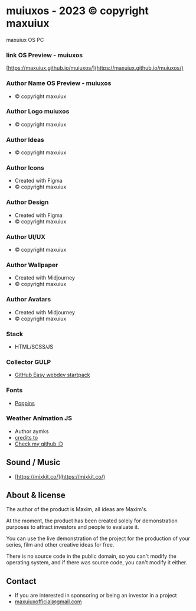 # muiuxos - 2023 © copyright maxuiux
maxuiux OS PC

### link OS Preview - muiuxos
[https://maxuiux.github.io/muiuxos/](https://maxuiux.github.io/muiuxos/)

### Author Name OS Preview - muiuxos
- © copyright maxuiux

### Author Logo muiuxos
- © copyright maxuiux

### Author Ideas
- © copyright maxuiux

### Author Icons
- Created with Figma
- © copyright maxuiux

### Author Design
- Created with Figma
- © copyright maxuiux

### Author UI/UX
- © copyright maxuiux

### Author Wallpaper
- Created with Midjourney
- © copyright maxuiux

### Author Avatars
- Created with Midjourney
- © copyright maxuiux

### Stack
- HTML/SCSS/JS

### Collector GULP
- [GitHub Easy webdev startpack](https://github.com/budfy/Easy-webdev-startpack)

### Fonts
- [Poppins](https://fonts.google.com/specimen/Poppins)

### Weather Animation JS
- Author aymks
- [credits to](https://codepen.io/Nvagelis/pen/yaQGrL)
- [Check my github :D](https://github.com/aymks)

## Sound / Music
- [https://mixkit.co/](https://mixkit.co/)

## About & license
The author of the product is Maxim, all ideas are Maxim's.

At the moment, the product has been created solely for demonstration purposes to attract investors and people to evaluate it.

You can use the live demonstration of the project for the production of your series, film and other creative ideas for free. 

There is no source code in the public domain, so you can't modify the operating system, and if there was source code, you can't modify it either.

## Contact
- If you are interested in sponsoring or being an investor in a project
- [maxuiuxofficial@gmail.com](mailto:maxuiuxofficial@gmail.com)
